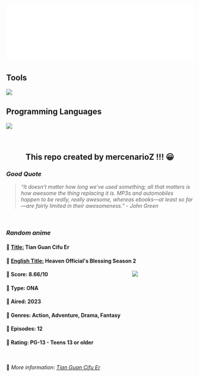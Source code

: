 
<img src="svg/nai.svg" />

<p>
  <h2>Tools</h2>
  <a href="https://skillicons.dev">
    <img src="https://skillicons.dev/icons?i=git,bash,vim,ubuntu,tensorflow,pytorch,docker,raspberrypi" />
  </a>

  <br />

  <h2>Programming Languages</h2>

  <a href="https://skillicons.dev">
    <img src="https://skillicons.dev/icons?i=python,c,cpp" />
  </a>
</p>

<br />

<h2 align="center">This repo created by mercenarioZ !!! 😀</h2>
<h3><i>Good Quote</i></h3>

<blockquote>
<i>
“It doesn’t matter how long we’ve used something; all that matters is how awesome the thing replacing it is. MP3s and automobiles happen to be really, really awesome, whereas ebooks—at least so far—are fairly limited in their awesomeness.” - John Green
</i>
</blockquote>

<br />

<h3><i>Random anime</i></h3>

<h4>
  <strong>🥭 <u>Title:</u></strong> Tian Guan Cifu Er
</h4>

<h4>🌿 <u>English Title:</u> Heaven Official's Blessing Season 2</h4>

<img align="right" width="165" src=https://cdn.myanimelist.net/images/anime/1203/139210.jpg />

<h4>🌱 Score: 8.66/10</h4>

<h4>🌲 Type: ONA</h4>

<h4>🌴 Aired: 2023</h4>

<h4>🌵 Genres: Action, Adventure, Drama, Fantasy</h4>

<h4>🥑 Episodes: 12</h4>

<h4>🍏 Rating: PG-13 - Teens 13 or older</h4>

<br />

🍂 *More information: [Tian Guan Cifu Er](https://myanimelist.net/anime/50399/Tian_Guan_Cifu_Er)*
    